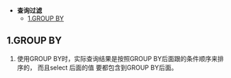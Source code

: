 * **查询过滤**
    * [1.GROUP BY](#GROUPBY)




## 1.GROUP BY

1. 使用GROUP BY时，实际查询结果是按照GROUP BY后面跟的条件顺序来排序的，
而且select 后面的值 要都包含到GROUP BY后面。

